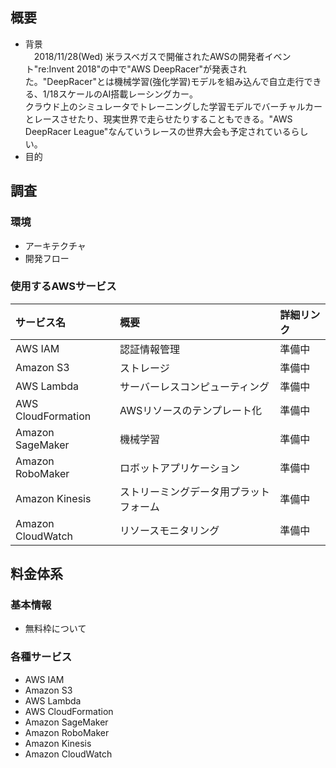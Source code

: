 ## 概要
- 背景  
　2018/11/28(Wed) 米ラスベガスで開催されたAWSの開発者イベント"re:Invent 2018"の中で"AWS DeepRacer"が発表された。"DeepRacer"とは機械学習(強化学習)モデルを組み込んで自立走行できる、1/18スケールのAI搭載レーシングカー。  
クラウド上のシミュレータでトレーニングした学習モデルでバーチャルカーとレースさせたり、現実世界で走らせたりすることもできる。"AWS DeepRacer League"なんていうレースの世界大会も予定されているらしい。  
- 目的
## 調査
### 環境
- アーキテクチャ
- 開発フロー
### 使用するAWSサービス
| サービス名 | 概要 | 詳細リンク |
|:---|:---|:---|
|AWS IAM |認証情報管理 |準備中 |
|Amazon S3 |ストレージ |準備中 |
|AWS Lambda |サーバーレスコンピューティング |準備中 |
|AWS CloudFormation |AWSリソースのテンプレート化 |準備中 |
|Amazon SageMaker |機械学習 |準備中 |
|Amazon RoboMaker |ロボットアプリケーション |準備中 |
|Amazon Kinesis |ストリーミングデータ用プラットフォーム |準備中 |
|Amazon CloudWatch |リソースモニタリング |準備中 |

## 料金体系
### 基本情報
- 無料枠について
### 各種サービス
- AWS IAM
- Amazon S3
- AWS Lambda
- AWS CloudFormation
- Amazon SageMaker
- Amazon RoboMaker
- Amazon Kinesis
- Amazon CloudWatch
